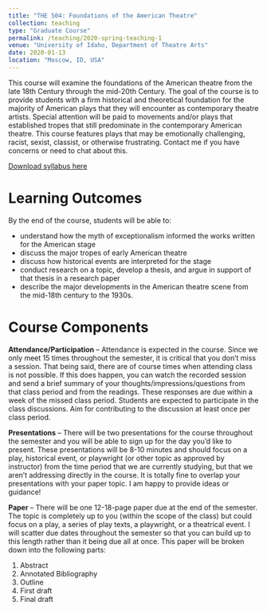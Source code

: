 ```yaml
---
title: "THE 504: Foundations of the American Theatre"
collection: teaching
type: "Graduate Course"
permalink: /teaching/2020-spring-teaching-1
venue: "University of Idaho, Department of Theatre Arts"
date: 2020-01-13
location: "Moscow, ID, USA"
---
```


This course will examine the foundations of the American theatre from the late 18th Century through the mid-20th Century. The goal of the course is to provide students with a firm historical and theoretical foundation for the majority of American plays that they will encounter as contemporary theatre artists. Special attention will be paid to movements and/or plays that established tropes that still predominate in the contemporary American theatre. This course features plays that may be emotionally challenging, racist, sexist, classist, or otherwise frustrating. Contact me if you have concerns or need to chat about this. 

[Download syllabus here](http://sarahfocam.github.io/files/the504foundationsoftheamericantheatres20.pdf)

Learning Outcomes
======
By the end of the course, students will be able to: 
- understand how the myth of exceptionalism informed the works written for the American stage
- discuss the major tropes of early American theatre
- discuss how historical events are interpreted for the stage
- conduct research on a topic, develop a thesis, and argue in support of that thesis in a research paper
- describe the major developments in the American theatre scene from the mid-18th century to the 1930s.

Course Components
======

**Attendance/Participation** – Attendance is expected in the course. Since we only meet 15 times throughout the semester, it is critical that you don’t miss a session. That being said, there are of course times when attending class is not possible. If this does happen, you can watch the recorded session and send a brief summary of your thoughts/impressions/questions from that class period and from the readings. These responses are due within a week of the missed class period. Students are expected to participate in the class discussions. Aim for contributing to the discussion at least once per class period. 

**Presentations** – There will be two presentations for the course throughout the semester and you will be able to sign up for the day you’d like to present. These presentations will be 8-10 minutes and should focus on a play, historical event, or playwright (or other topic as approved by instructor) from the time period that we are currently studying, but that we aren’t addressing directly in the course. It is totally fine to overlap your presentations with your paper topic. I am happy to provide ideas or guidance! 

**Paper** – There will be one 12-18-page paper due at the end of the semester. The topic is completely up to you (within the scope of the class) but could focus on a play, a series of play texts, a playwright, or a theatrical event. I will scatter due dates throughout the semester so that you can build up to this length rather than it being due all at once. This paper will be broken down into the following parts: 
1.	Abstract 
2.	Annotated Bibliography
3.	Outline 
4.	First draft
5.	Final draft
